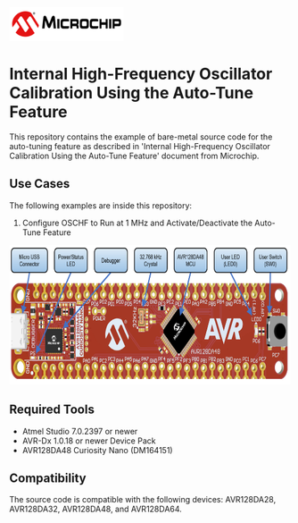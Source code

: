 <img src="images/microchiptechnologyinc.png" height="60">

# Internal High-Frequency Oscillator Calibration Using the Auto-Tune Feature

This repository contains the example of bare-metal source code for the auto-tuning feature as described in 'Internal High-Frequency Oscillator Calibration Using the Auto-Tune Feature' document from Microchip.

## Use Cases

The following examples are inside this repository:
1. Configure OSCHF to Run at 1 MHz and Activate/Deactivate the Auto-Tune Feature

<img src="images/AVR128DA48_CNANO_instructions.PNG" height="250">

## Required Tools

- Atmel Studio 7.0.2397 or newer
- AVR-Dx 1.0.18 or newer Device Pack
- AVR128DA48 Curiosity Nano (DM164151)

## Compatibility
The source code is compatible with the following devices: AVR128DA28, AVR128DA32, AVR128DA48, and AVR128DA64.
